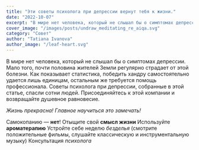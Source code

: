 ```yaml
---
title: "Эти советы психолога при депрессии вернут тебя к жизни."
date: "2022-10-07"
excerpt: "В мире нет человека, который не слышал бы о симптомах депрессии. Мало того, почти половина жителей Земли регулярно страдает от этой болезни. Как показывает статистика, победить хандру самостоятельно удается лишь единицам, остальным же требуется помощь профессионала. Советы психолога при депрессии, собранные в этой статье, спасли сотни людей. Присоединяйтесь к этой компании и возвращайте душевное равновесие. Жизнь прекрасна! Главное научиться это замечать! Самокопанию — нет! Отыщите свой смысл жизни Используйте ароматерапию Устройте себе неделю безделья (смотрите положительные фильмы, слушайте классическую и инструментальную музыку) Консультация психолога"
cover_image: "/images/posts/undraw_meditating_re_aiqa.svg"
category: "Совет"
author: "Tatiana Ivanova"
author_image: "/leaf-heart.svg"
---
```


В мире нет человека, который не слышал бы о симптомах депрессии. Мало того, почти половина жителей Земли регулярно страдает от этой болезни. Как показывает статистика, победить хандру самостоятельно удается лишь единицам, остальным же требуется помощь профессионала. Советы психолога при депрессии, собранные в этой статье, спасли сотни людей. Присоединяйтесь к этой компании и возвращайте душевное равновесие.

_Жизнь прекрасна! Главное научиться это замечать!_

Самокопанию — **нет**!
Отыщите свой **смысл жизни**
Используйте **ароматерапию**
Устройте себе неделю _безделья_ (смотрите положительные фильмы, слушайте классическую и инструментальную музыку)
Консультация _психолога_
